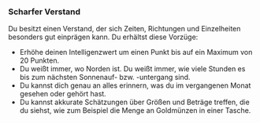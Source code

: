 ### Scharfer Verstand

Du besitzt einen Verstand, der sich Zeiten, Richtungen und Einzelheiten besonders gut einprägen kann. Du erhältst diese Vorzüge:

- Erhöhe deinen Intelligenzwert um einen Punkt bis auf ein Maximum von 20 Punkten.
- Du weißt immer, wo Norden ist. Du weißt immer, wie viele Stunden es bis zum nächsten Sonnenauf- bzw. -untergang sind.
- Du kannst dich genau an alles erinnern, was du im vergangenen Monat gesehen oder gehört hast.
- Du kannst akkurate Schätzungen über Größen und Beträge treffen, die du siehst, wie zum Beispiel die Menge an Goldmünzen in einer Tasche.